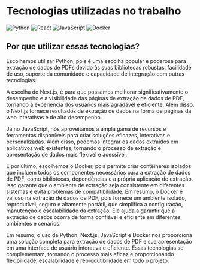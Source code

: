 # Tecnologias utilizadas no trabalho

 ![Python](https://img.shields.io/badge/python-3670A0?style=for-the-badge&logo=python&logoColor=ffdd54) ![React](https://img.shields.io/badge/react-%2320232a.svg?style=for-the-badge&logo=react&logoColor=%2361DAFB) ![JavaScript](https://img.shields.io/badge/javascript-%23323330.svg?style=for-the-badge&logo=javascript&logoColor=%23F7DF1E) ![Docker](https://img.shields.io/badge/docker-%230db7ed.svg?style=for-the-badge&logo=docker&logoColor=white)


## Por que utilizar essas tecnologias?


Escolhemos utilizar Python, pois é uma escolha popular e poderosa para extração de dados de PDFs devido às suas bibliotecas robustas, facilidade de uso, suporte da comunidade e capacidade de integração com outras tecnologias.

A escolha do Next.js, é para que possamos melhorar significativamente o desempenho e a visibilidade das páginas de extração de dados de PDF, tornando a experiência dos usuários mais agradável e eficiente. Além disso, o Next.js fornece resultados de extração de dados na forma de páginas da web interativas e de alto desempenho.

Já no JavaScript, nós aproveitamos a ampla gama de recursos e ferramentas disponíveis para criar soluções eficazes, interativas e personalizadas. Além disso, podemos integrar os dados extraídos em aplicativos web existentes, tornando o processo de extração e apresentação de dados mais flexível e acessível.

E por último, escolhemos o Docker, pois permite criar contêineres isolados que incluem todos os componentes necessários para a extração de dados de PDF, como bibliotecas, dependências e a própria aplicação de extração. Isso garante que o ambiente de extração seja consistente em diferentes sistemas e evita problemas de compatibilidade. Em resumo, o Docker é valioso na extração de dados de PDF, pois fornece um ambiente isolado, reprodutível, seguro e altamente portátil, que simplifica a configuração, manutenção e escalabilidade da extração. Ele ajuda a garantir que a extração de dados ocorra de forma confiável e eficiente em diferentes ambientes e cenários.



Em resumo, o uso de Python, Next.js, JavaScript e Docker nos proporciona uma solução completa para extração de dados de PDF e sua apresentação em uma interface de usuário interativa e eficiente. Essas tecnologias se complementam, tornando o processo mais eficaz e proporcionando flexibilidade, escalabilidade e reprodutibilidade em todo o projeto.

